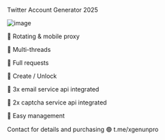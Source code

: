 Twitter Account Generator 2025



![image](https://github.com/user-attachments/assets/bfdcfa78-cf8e-439a-81db-840342cfc33a)

🌟 Rotating & mobile proxy

🌟 Multi-threads

🌟 Full requests

🌟 Create / Unlock

🌟 3x email service api integrated

🌟 2x captcha service api integrated

🌟 Easy management

Contact for details and purchasing
🟢 t.me/xgenunpro
